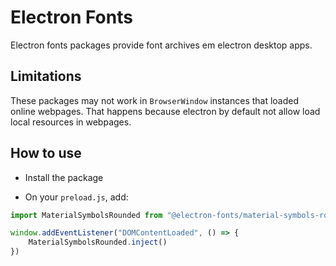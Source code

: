 # Electron Fonts

Electron fonts packages provide font archives em electron desktop apps.

## Limitations

These packages may not work in `BrowserWindow` instances that loaded online webpages. That happens because electron by default not allow load local resources in webpages.

## How to use

* Install the package

* On your `preload.js`, add:

```ts
import MaterialSymbolsRounded from "@electron-fonts/material-symbols-rounded"

window.addEventListener("DOMContentLoaded", () => {
    MaterialSymbolsRounded.inject()
})
```